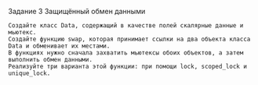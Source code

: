 Задание 3
Защищённый обмен данными

    Создайте класс Data, содержащий в качестве полей скалярные данные и мьютекс.
    Создайте функцию swap, которая принимает ссылки на два объекта класса Data и обменивает их местами.
    В функциях нужно сначала захватить мьютексы обоих объектов, а затем выполнить обмен данными.
    Реализуйте три варианта этой функции: при помощи lock, scoped_lock и unique_lock.
